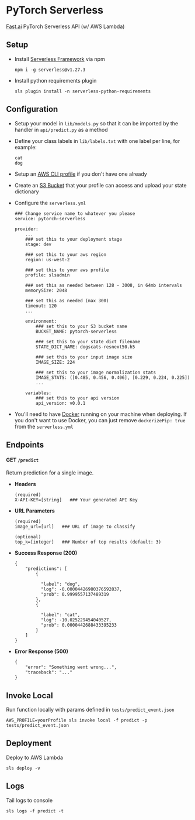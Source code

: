 # PyTorch Serverless

[Fast.ai](http://www.fast.ai) PyTorch Serverless API (w/ AWS Lambda)


## Setup

- Install [Serverless Framework](https://serverless.com/) via npm
    ```
    npm i -g serverless@v1.27.3
    ```
    
- Install python requirements plugin
    ```
    sls plugin install -n serverless-python-requirements
    ```
    

## Configuration

- Setup your model in `lib/models.py` so that it can be imported by the handler in `api/predict.py` as a method
 
- Define your class labels in `lib/labels.txt` with one label per line, for example:
    ```
    cat
    dog
    ```
    
- Setup an [AWS CLI profile](https://docs.aws.amazon.com/cli/latest/userguide/cli-multiple-profiles.html) if you 
don't have one already
 
- Create an [S3 Bucket](https://docs.aws.amazon.com/AmazonS3/latest/dev/UsingBucket.html#create-bucket-intro) that your 
profile can access and upload your state dictionary

- Configure the `serverless.yml`
    ```
    ### Change service name to whatever you please
    service: pytorch-serverless
    
    provider:
        ...
        ### set this to your deployment stage
        stage: dev
        
        ### set this to your aws region
        region: us-west-2
        
        ### set this to your aws profile
        profile: slsadmin
        
        ### set this as needed between 128 - 3008, in 64mb intervals
        memorySize: 2048
        
        ### set this as needed (max 300)
        timeout: 120
        ...
        
        environment:
            ### set this to your S3 bucket name
            BUCKET_NAME: pytorch-serverless
            
            ### set this to your state dict filename
            STATE_DICT_NAME: dogscats-resnext50.h5
            
            ### set this to your input image size
            IMAGE_SIZE: 224
            
            ### set this to your image normalization stats
            IMAGE_STATS: ([0.485, 0.456, 0.406], [0.229, 0.224, 0.225])
            ...
         
        variables:
            ### set this to your api version
            api_version: v0.0.1
    ```

- You'll need to have [Docker](https://docs.docker.com/install/) running on your machine when deploying. If you 
don't want to use Docker, you can just remove `dockerizePip: true` from the `serverless.yml`


## Endpoints

#### **GET** `/predict`

Return prediction for a single image.

- **Headers**
    ```
    (required)
    X-API-KEY=[string]   ### Your generated API Key
    ```

- **URL Parameters**
    ```
    (required)
    image_url=[url]   ### URL of image to classify
    
    (optional)
    top_k=[integer]   ### Number of top results (default: 3)
    ```
    
- **Success Response (200)**
    ```
    {
        "predictions": [
            {
            
              "label": "dog",
              "log": -0.00004426980376592837,
              "prob": 0.9999557137489319
            },
            {
            
              "label": "cat",
              "log": -10.025229454040527,
              "prob": 0.0000442688433395233
            }
        ]
    }
    ```
    
- **Error Response (500)**
    ```
    {
        "error": "Something went wrong...",
        "traceback": "..."
    }
    ```


## Invoke Local

Run function locally with params defined in `tests/predict_event.json`
```
AWS_PROFILE=yourProfile sls invoke local -f predict -p tests/predict_event.json
```


## Deployment

Deploy to AWS Lambda
```
sls deploy -v
```


## Logs

Tail logs to console
```
sls logs -f predict -t
```
